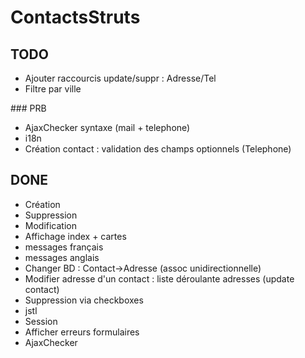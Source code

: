 # ContactsStruts

## TODO
* Ajouter raccourcis update/suppr : Adresse/Tel
* Filtre par ville

### PRB
* AjaxChecker syntaxe (mail + telephone)
* i18n
* Création contact : validation des champs optionnels (Telephone)

## DONE 
* Création
* Suppression
* Modification
* Affichage index + cartes
* messages français
* messages anglais
* Changer BD : Contact->Adresse (assoc unidirectionnelle)
* Modifier adresse d'un contact : liste déroulante adresses (update contact)
* Suppression via checkboxes
* jstl
* Session
* Afficher erreurs formulaires
* AjaxChecker






